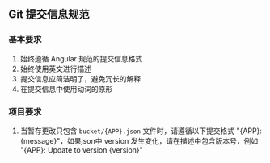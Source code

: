 ## Git 提交信息规范

### 基本要求

1. 始终遵循 Angular 规范的提交信息格式
2. 始终使用英文进行描述
3. 提交信息应简洁明了，避免冗长的解释
4. 在提交信息中使用动词的原形

### 项目要求

1. 当暂存更改只包含 `bucket/{APP}.json` 文件时，请遵循以下提交格式 "{APP}: {message}"，如果json中 version 发生变化，请在描述中包含版本号，例如 "{APP}: Update to version {version}"
